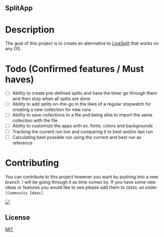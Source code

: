## SplitApp

# Description
The goal of this project is to create an alternative to [LiveSplit](https://livesplit.org/) that works on any OS.

# Todo (Confirmed features / Must haves)
- [ ] Ability to create pre-defined splits and have the timer go through them and then stop when all splits are done
- [ ] Ability to add splits on-the-go in the likes of a regular stopwatch for creating a new collection for new runs
- [ ] Ability to save collections to a file and being able to import the same collection with the file
- [ ] Ability to customize the apps with ex. fonts, colors and backgrounds
- [ ] Tracking the current run live and comparing it to best and/or last run
- [ ] Calculating best possible run using the current and best run as reference

# Contributing
You can contribute to this project however you want by pushing into a new branch. I will be going through it as time comes by.
If you have some new ideas or features you would like to see please add them to `IDEAS.md` under `[Community Ideas]`.

<a href="https://www.buymeacoffee.com/sefohui" target="_blank"><img src="https://img.buymeacoffee.com/button-api/?text=Buy me a coffee&emoji=&slug=sefohui&button_colour=58cea7&font_colour=000000&font_family=Comic&outline_colour=000000&coffee_colour=FFDD00" /></a>

## License

[MIT](https://choosealicense.com/licenses/mit/)
